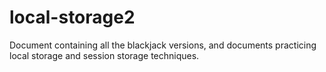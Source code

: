 # local-storage2

Document containing all the blackjack versions, and documents practicing local storage and session storage techniques.

